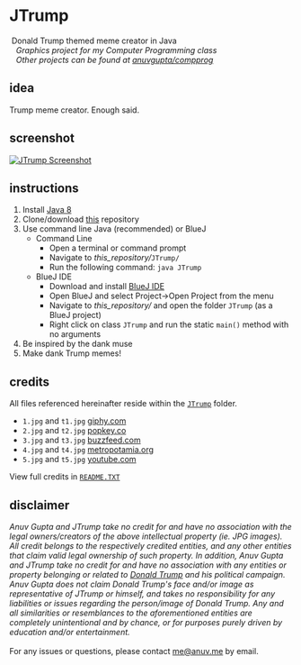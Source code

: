 # JTrump
&nbsp;Donald Trump themed meme creator in Java  
&nbsp;&nbsp;&nbsp;*Graphics project for my Computer Programming class*  
&nbsp;&nbsp;&nbsp;*Other projects can be found at [anuvgupta/compprog](https://github.com/anuvgupta/compprog)*

## idea
Trump meme creator. Enough said.

## screenshot
[![JTrump Screenshot](http://anuv.me/JTrump/img/screenshot.png)](#screenshot)

## instructions
 1. Install [Java 8](http://www.oracle.com/technetwork/java/javase/downloads/index.html)
 2. Clone/download [this](https://github.com/anuvgupta/JTrump) repository
 3. Use command line Java (recommended) or BlueJ
    - Command Line
        - Open a terminal or command prompt
        - Navigate to *this_repository/*`JTrump/`
        - Run the following command: `java JTrump`
    - BlueJ IDE
        - Download and install [BlueJ IDE](http://www.bluej.org/)
        - Open BlueJ and select Project->Open Project from the menu
        - Navigate to *this_repository/* and open the folder `JTrump` (as a BlueJ project)
        - Right click on class `JTrump` and run the static `main()` method with no arguments
 4. Be inspired by the dank muse
 5. Make dank Trump memes!

## credits
All files referenced hereinafter reside within the [`JTrump`](https://github.com/anuvgupta/JTrump/tree/master/JTrump) folder.
 - `1.jpg` and `t1.jpg` [giphy.com](http://giphy.com/gifs/xTk9ZMaqN5MW6y6796)
 - `2.jpg` and `t2.jpg` [popkey.co](http://blog.popkey.co/post/130765628412/16-times-you-werent-sure-if-it-was-donald-trumps)
 - `3.jpg` and `t3.jpg` [buzzfeed.com](https://www.buzzfeed.com/mjs538/what-to-heck-is-this-even)
 - `4.jpg` and `t4.jpg` [metropotamia.org](http://metropotamia.org/page/2#post-139921450646)
 - `5.jpg` and `t5.jpg` [youtube.com](https://www.youtube.com/channel/UCKBJOOfsRxaVO9l2oQrcUjg)

View full credits in [`README.TXT`](https://github.com/anuvgupta/JTrump/blob/master/JTrump/README.TXT)

## disclaimer
*Anuv Gupta and JTrump take no credit for and have no association with the legal owners/creators of the above intellectual property (ie. JPG images). All credit belongs to the respectively credited entities, and any other entities that claim valid legal ownership of such property. In addition, Anuv Gupta and JTrump take no credit for and have no association with any entities or property belonging or related to [Donald Trump](https://www.donaldjtrump.com/) and his political campaign. Anuv Gupta does not claim Donald Trump's face and/or image as representative of JTrump or himself, and takes no responsibility for any liabilities or issues regarding the person/image of Donald Trump. Any and all similarities or resemblances to the aforementioned entities are completely unintentional and by chance, or for purposes purely driven by education and/or entertainment.*  
&nbsp;  
For any issues or questions, please contact [me@anuv.me](mailto:me@anuv.me) by email.
